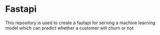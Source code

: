 # Fastapi
This repository is used to create a fastapi for serving a machine learning model which can predict whether a customer will churn or not
